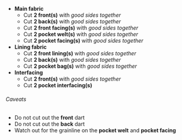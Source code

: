 -   **Main fabric**
    -   Cut **2 front(s)** with _good sides together_
    -   Cut **2 back(s)** with _good sides together_
    -   Cut **2 front facing(s)** with _good sides together_
    -   Cut **2 pocket welt(s)** with _good sides together_
    -   Cut **2 pocket facing(s)** with _good sides together_
-   **Lining fabric**
    -   Cut **2 front lining(s)** with _good sides together_
    -   Cut **2 back(s)** with _good sides together_
    -   Cut **2 pocket bag(s)** with _good sides together_
-   **Interfacing**
    -   Cut **2 front(s)** with _good sides together_
    -   Cut **2 pocket interfacing(s)**

<Warning>

###### Caveats

-   Do not cut out the **front** dart
-   Do not cut out the **back** dart
-   Watch out for the grainline on the **pocket welt** and **pocket facing**

</Warning>
